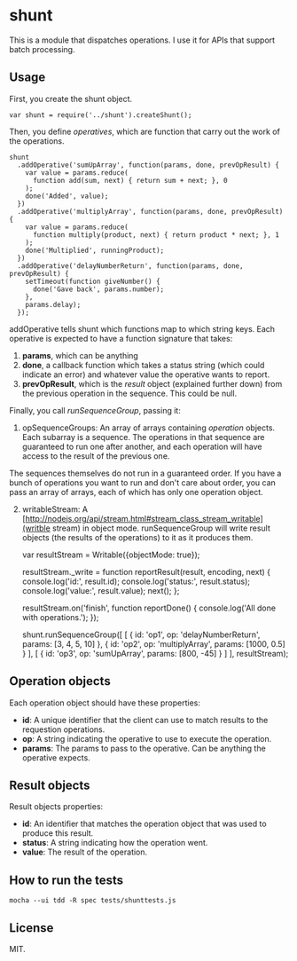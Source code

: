 shunt
=====

This is a module that dispatches operations. I use it for APIs that support batch processing.

Usage
-----

First, you create the shunt object.

    var shunt = require('../shunt').createShunt();

Then, you define _operatives_, which are function that carry out the work of the operations.

    shunt
      .addOperative('sumUpArray', function(params, done, prevOpResult) {
        var value = params.reduce(
          function add(sum, next) { return sum + next; }, 0
        );
        done('Added', value);        
      })
      .addOperative('multiplyArray', function(params, done, prevOpResult) {
        var value = params.reduce(
          function multiply(product, next) { return product * next; }, 1
        );
        done('Multiplied', runningProduct);
      })
      .addOperative('delayNumberReturn', function(params, done, prevOpResult) {
        setTimeout(function giveNumber() {
          done('Gave back', params.number);
        },
        params.delay);
      });

addOperative tells shunt which functions map to which string keys. Each operative is expected to have a function signature that takes:

1. __params__, which can be anything
2. __done__, a callback function which takes a status string (which could indicate an error) and whatever value the operative wants to report.
3. __prevOpResult__, which is the _result_ object (explained further down) from the previous operation in the sequence. This could be null.

Finally, you call _runSequenceGroup_, passing it:

1. opSequenceGroups: An array of arrays containing _operation_ objects. Each subarray is a sequence. The operations in that sequence are guaranteed to run one after another, and each operation will have access to the result of the previous one.

The sequences themselves do not run in a guaranteed order. If you have a bunch of operations you want to run and don't care about order, you can pass an array of arrays, each of which has only one operation object.

2. writableStream: A [http://nodejs.org/api/stream.html#stream_class_stream_writable](writble stream) in object mode. runSequenceGroup will write result objects (the results of the operations) to it as it produces them.

    var resultStream = Writable({objectMode: true});

    resultStream._write = function reportResult(result, encoding, next) {
      console.log('id:', result.id);
      console.log('status:', result.status);
      console.log('value:', result.value);
      next();
    };

    resultStream.on('finish', function reportDone() {
      console.log('All done with operations.');
    });

    shunt.runSequenceGroup([
      [
        {
          id: 'op1',
          op: 'delayNumberReturn',
          params: [3, 4, 5, 10]
        },
        {
          id: 'op2',
          op: 'multiplyArray',
          params: [1000, 0.5]
        }
      ],
      [
        {
          id: 'op3',
          op: 'sumUpArray',
          params: [800, -45]
        }
      ]
    ],
    resultStream);

Operation objects
-----------------

Each operation object should have these properties:
- __id__: A unique identifier that the client can use to match results to the requestion operations.
- __op__: A string indicating the operative to use to execute the operation.
- __params__: The params to pass to the operative. Can be anything the operative expects.

Result objects
--------------

Result objects properties:
- __id__: An identifier that matches the operation object that was used to produce this result.
- __status__: A string indicating how the operation went.
- __value__: The result of the operation.


How to run the tests
--------------------

    mocha --ui tdd -R spec tests/shunttests.js

License
-------

MIT.
